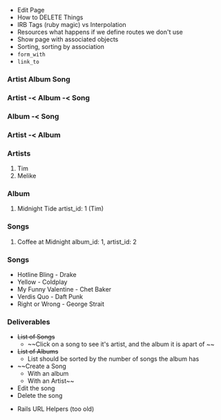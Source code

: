 
* Edit Page
* How to DELETE Things
* IRB Tags (ruby magic) vs Interpolation
* Resources what happens if we define routes we don't use
* Show page with associated objects
* Sorting, sorting by association 
* `form_with`
* `link_to`



### Artist Album Song 

### Artist -< Album -< Song

### Album -< Song

### Artist -< Album

### Artists
1. Tim
2. Melike

### Album
1. Midnight Tide artist_id: 1 (Tim)

### Songs
1. Coffee at Midnight album_id: 1, artist_id: 2




### Songs
- Hotline Bling - Drake
- Yellow - Coldplay 
- My Funny Valentine - Chet Baker
- Verdis Quo - Daft Punk 
- Right or Wrong - George Strait


### Deliverables
- ~~List of Songs~~
    - ~~Click on a song to see it's artist, and the album it is apart of ~~
- ~~List of Albums~~
    - List should be sorted by the number of songs the album has
- ~~Create a Song
    - With an album
    - With an Artist~~
- Edit the song 
- Delete the song






* Rails URL Helpers (too old)